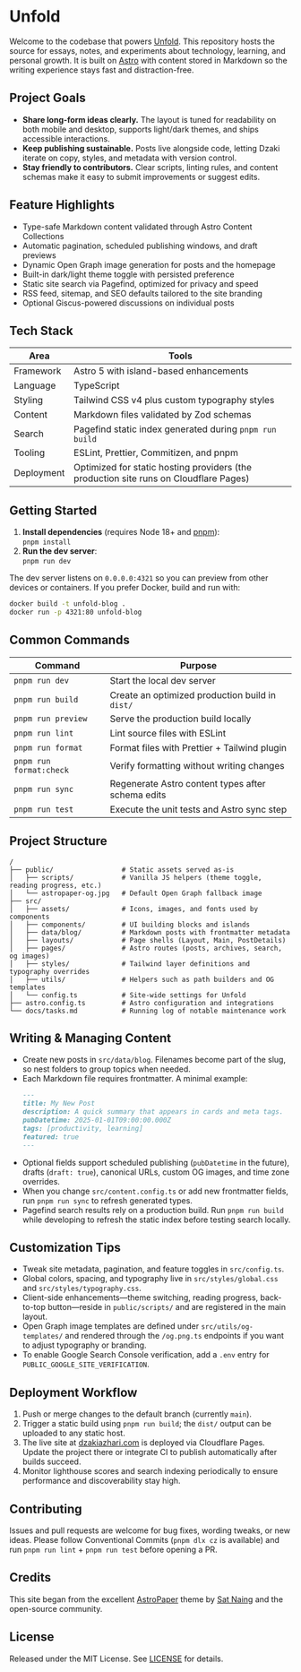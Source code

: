 # Unfold

Welcome to the codebase that powers [Unfold](https://dzakiazhari.com/). This repository hosts the source for essays, notes, and experiments about technology, learning, and personal growth. It is built on [Astro](https://astro.build/) with content stored in Markdown so the writing experience stays fast and distraction-free.

## Project Goals

- **Share long-form ideas clearly.** The layout is tuned for readability on both mobile and desktop, supports light/dark themes, and ships accessible interactions.
- **Keep publishing sustainable.** Posts live alongside code, letting Dzaki iterate on copy, styles, and metadata with version control.
- **Stay friendly to contributors.** Clear scripts, linting rules, and content schemas make it easy to submit improvements or suggest edits.

## Feature Highlights

- Type-safe Markdown content validated through Astro Content Collections
- Automatic pagination, scheduled publishing windows, and draft previews
- Dynamic Open Graph image generation for posts and the homepage
- Built-in dark/light theme toggle with persisted preference
- Static site search via Pagefind, optimized for privacy and speed
- RSS feed, sitemap, and SEO defaults tailored to the site branding
- Optional Giscus-powered discussions on individual posts

## Tech Stack

| Area       | Tools                                                                                 |
| ---------- | ------------------------------------------------------------------------------------- |
| Framework  | Astro 5 with island-based enhancements                                                |
| Language   | TypeScript                                                                            |
| Styling    | Tailwind CSS v4 plus custom typography styles                                         |
| Content    | Markdown files validated by Zod schemas                                               |
| Search     | Pagefind static index generated during `pnpm run build`                               |
| Tooling    | ESLint, Prettier, Commitizen, and pnpm                                                |
| Deployment | Optimized for static hosting providers (the production site runs on Cloudflare Pages) |

## Getting Started

1. **Install dependencies** (requires Node 18+ and [pnpm](https://pnpm.io/)):  
   `pnpm install`
2. **Run the dev server**:  
   `pnpm run dev`

The dev server listens on `0.0.0.0:4321` so you can preview from other devices or containers. If you prefer Docker, build and run with:

```bash
docker build -t unfold-blog .
docker run -p 4321:80 unfold-blog
```

## Common Commands

| Command                 | Purpose                                           |
| ----------------------- | ------------------------------------------------- |
| `pnpm run dev`          | Start the local dev server                        |
| `pnpm run build`        | Create an optimized production build in `dist/`   |
| `pnpm run preview`      | Serve the production build locally                |
| `pnpm run lint`         | Lint source files with ESLint                     |
| `pnpm run format`       | Format files with Prettier + Tailwind plugin      |
| `pnpm run format:check` | Verify formatting without writing changes         |
| `pnpm run sync`         | Regenerate Astro content types after schema edits |
| `pnpm run test`         | Execute the unit tests and Astro sync step        |

## Project Structure

```
/
├── public/                 # Static assets served as-is
│   ├── scripts/            # Vanilla JS helpers (theme toggle, reading progress, etc.)
│   └── astropaper-og.jpg   # Default Open Graph fallback image
├── src/
│   ├── assets/             # Icons, images, and fonts used by components
│   ├── components/         # UI building blocks and islands
│   ├── data/blog/          # Markdown posts with frontmatter metadata
│   ├── layouts/            # Page shells (Layout, Main, PostDetails)
│   ├── pages/              # Astro routes (posts, archives, search, og images)
│   ├── styles/             # Tailwind layer definitions and typography overrides
│   ├── utils/              # Helpers such as path builders and OG templates
│   └── config.ts           # Site-wide settings for Unfold
├── astro.config.ts         # Astro configuration and integrations
└── docs/tasks.md           # Running log of notable maintenance work
```

## Writing & Managing Content

- Create new posts in `src/data/blog`. Filenames become part of the slug, so nest folders to group topics when needed.
- Each Markdown file requires frontmatter. A minimal example:
  ```md
  ---
  title: My New Post
  description: A quick summary that appears in cards and meta tags.
  pubDatetime: 2025-01-01T09:00:00.000Z
  tags: [productivity, learning]
  featured: true
  ---
  ```
- Optional fields support scheduled publishing (`pubDatetime` in the future), drafts (`draft: true`), canonical URLs, custom OG images, and time zone overrides.
- When you change `src/content.config.ts` or add new frontmatter fields, run `pnpm run sync` to refresh generated types.
- Pagefind search results rely on a production build. Run `pnpm run build` while developing to refresh the static index before testing search locally.

## Customization Tips

- Tweak site metadata, pagination, and feature toggles in `src/config.ts`.
- Global colors, spacing, and typography live in `src/styles/global.css` and `src/styles/typography.css`.
- Client-side enhancements—theme switching, reading progress, back-to-top button—reside in `public/scripts/` and are registered in the main layout.
- Open Graph image templates are defined under `src/utils/og-templates/` and rendered through the `/og.png.ts` endpoints if you want to adjust typography or branding.
- To enable Google Search Console verification, add a `.env` entry for `PUBLIC_GOOGLE_SITE_VERIFICATION`.

## Deployment Workflow

1. Push or merge changes to the default branch (currently `main`).
2. Trigger a static build using `pnpm run build`; the `dist/` output can be uploaded to any static host.
3. The live site at [dzakiazhari.com](https://dzakiazhari.com/) is deployed via Cloudflare Pages. Update the project there or integrate CI to publish automatically after builds succeed.
4. Monitor lighthouse scores and search indexing periodically to ensure performance and discoverability stay high.

## Contributing

Issues and pull requests are welcome for bug fixes, wording tweaks, or new ideas. Please follow Conventional Commits (`pnpm dlx cz` is available) and run `pnpm run lint` + `pnpm run test` before opening a PR.

## Credits

This site began from the excellent [AstroPaper](https://github.com/satnaing/astro-paper) theme by [Sat Naing](https://satnaing.dev/) and the open-source community.
## License

Released under the MIT License. See [LICENSE](LICENSE) for details.
